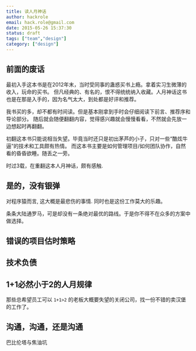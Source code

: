 ```yaml
---
title: 读人月神话
author: hackrole
email: hack.role@gmail.com
date: 2015-05-26 15:37:30
status: draft
tags: ["team","design"]
category: ["design"]
---
```




前面的废话
----------

最初入手这本书是在2012年末，当时受同事的蛊惑买书上瘾。拿着实习生微薄的收入，玩命的买书。
但凡经典的、有名的，恨不得统统纳入收藏。人月神话这书也是在那是入手的，因为名气太大，到处都是好评和推荐。

我书买的多，却不都有时间读。但是基本刚拿到手时会仔细阅读下前言、推荐序和导论部分。
随后就会随便翻翻内容，觉得感兴趣就会慢慢看看，不然就会先放一边想起时再翻翻。

初翻这本书只能说相当失望。毕竟当时还只是初出茅芦的小子，只对一些“酷炫牛逼”的技术和工具颇有热情。
而这本书主要是如何管理项目/如何团队协作，自然看的昏昏欲睡。随丢之一旁。

时过3载，在重翻这本人月神话，颇有感触.

是的，没有银弹
--------------

对程序猿而言, 这大概是最悲伤的事情. 同时也是这份工作莫大的乐趣。

条条大陆通罗马，可是却没有一条绝对最优的路线。于是你不得不在众多的方案中做选择。

错误的项目估时策略
------------------

技术负债
--------


1+1必然小于2的人月规律
----------------------

那些总希望员工可以 `1+1>2` 的老板大概要失望的关闭公司，找一份不错的卖汉堡的工作了。

沟通，沟通，还是沟通
--------------------

巴比伦塔与焦油坑
